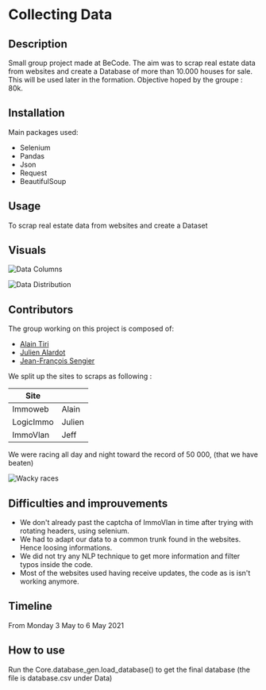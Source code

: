 # Collecting Data

## Description

Small group project made at BeCode. The aim was to scrap real estate data from websites and create a Database
of more than 10.000 houses for sale. This will be used later in the formation.
Objective hoped by the groupe : 80k.

## Installation

Main packages used:

- Selenium
- Pandas
- Json
- Request
- BeautifulSoup

## Usage

To scrap real estate data from websites and create a Dataset

## Visuals

![Data Columns](https://user-images.githubusercontent.com/77900800/117432179-98f26e00-af19-11eb-85bd-b91290e7f758.png)

![Data Distribution](https://user-images.githubusercontent.com/77900800/117432020-66e10c00-af19-11eb-8ca1-cb12801571c5.png)


## Contributors

The group working on this project is composed of:

- [Alain Tiri](https://github.com/AlainTiri)
- [Julien Alardot](https://github.com/JulienAlardot)
- [Jean-François Sengier](https://github.com/JFSengier)

We split up the sites to scraps as following : 


| Site              |                         |
| ----------------- |:----------------------- |
| Immoweb           | Alain                   |
| LogicImmo         | Julien                  |
| ImmoVlan          | Jeff                    |

We were racing all day and night toward the record of 50 000, (that we have beaten)

![Wacky races](https://cdnmetv.metv.com/Pjy5L-1461081939-3424-list_items-wacky_dirk_300.gif)

## Difficulties and improuvements

- We don't already past the captcha of ImmoVlan in time after trying with rotating headers, using selenium.
- We had to adapt our data to a common trunk found in the websites. Hence loosing informations.
- We did not try any NLP technique to get more information and filter typos inside the code.
- Most of the websites used having receive updates, the code as is isn't working anymore.

## Timeline

From Monday 3 May to 6 May 2021

## How to use

Run the Core.database_gen.load_database() to get the final database (the file is database.csv under Data)
